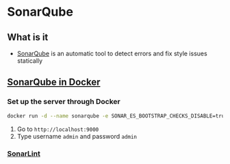 # SonarQube <!-- omit in toc -->

## What is it

- [SonarQube](https://www.sonarsource.com) is an automatic tool to detect errors and fix style issues statically

## [SonarQube in Docker](https://docs.sonarsource.com/sonarqube/latest/setup-and-upgrade/install-the-server/installing-sonarqube-from-docker "https://docs.sonarsource.com/sonarqube/latest/setup-and-upgrade/install-the-server/installing-sonarqube-from-docker")

### Set up the server through Docker

```bash
docker run -d --name sonarqube -e SONAR_ES_BOOTSTRAP_CHECKS_DISABLE=true -p 9000:9000 sonarqube:latest
```

1. Go to `http://localhost:9000`
2. Type username `admin` and password `admin`

### [SonarLint](https://marketplace.visualstudio.com/items?itemName=SonarSource.sonarlint-vscode "https://marketplace.visualstudio.com/items?itemName=SonarSource.sonarlint-vscode")
